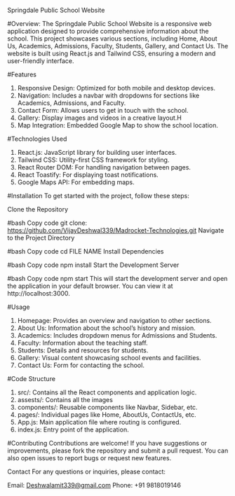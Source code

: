 Springdale Public School Website

#Overview: The Springdale Public School Website is a responsive web application designed to provide comprehensive information  about the school. This project showcases various sections, including Home, About Us, Academics, Admissions, Faculty, Students, Gallery, and Contact Us. The website is built using React.js and Tailwind CSS, ensuring a modern and user-friendly interface.

#Features
1. Responsive Design: Optimized for both mobile and desktop devices.
2. Navigation: Includes a navbar with dropdowns for sections like Academics, Admissions, and Faculty.
3. Contact Form: Allows users to get in touch with the school.
4. Gallery: Display images and videos in a creative layout.H
5. Map Integration: Embedded Google Map to show the school location.

#Technologies Used
1. React.js: JavaScript library for building user interfaces.
2. Tailwind CSS: Utility-first CSS framework for styling.
3. React Router DOM: For handling navigation between pages.
4. React Toastify: For displaying toast notifications.
5. Google Maps API: For embedding maps.

#Installation
To get started with the project, follow these steps:

Clone the Repository

#bash
Copy code
git clone: https://github.com/VijayDeshwal339/Madrocket-Technologies.git 
Navigate to the Project Directory

#bash
Copy code
cd FILE NAME
Install Dependencies

#bash
Copy code
npm install
Start the Development Server

#bash
Copy code
npm start
This will start the development server and open the application in your default browser. You can view it at http://localhost:3000.

#Usage
1. Homepage: Provides an overview and navigation to other sections.
2. About Us: Information about the school’s history and mission.
3. Academics: Includes dropdown menus for Admissions and Students.
4. Faculty: Information about the teaching staff.
5. Students: Details and resources for students.
6. Gallery: Visual content showcasing school events and facilities.
7. Contact Us: Form for contacting the school.

#Code Structure
1. src/: Contains all the React components and application logic.
2. assests/: Contains all the images
3. components/: Reusable components like Navbar, Sidebar, etc.
4. pages/: Individual pages like Home, AboutUs, ContactUs, etc.
5. App.js: Main application file where routing is configured.
6. index.js: Entry point of the application.

#Contributing
Contributions are welcome! If you have suggestions or improvements, please fork the repository and submit a pull request. You can also open issues to report bugs or request new features.


Contact
For any questions or inquiries, please contact:

Email: Deshwalamit339@gmail.com
Phone: +91 9818019146
